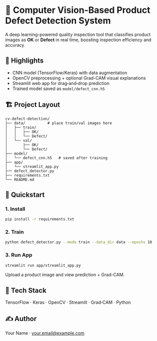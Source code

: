# 🚀 Computer Vision-Based Product Defect Detection System

A deep learning-powered quality inspection tool that classifies product images as **OK** or **Defect** in real time, boosting inspection efficiency and accuracy.

## 📌 Highlights
- CNN model (TensorFlow/Keras) with data augmentation
- OpenCV preprocessing + optional Grad-CAM visual explanations
- Streamlit web app for drag‑and‑drop prediction
- Trained model saved as `model/defect_cnn.h5`

## 🏗️ Project Layout
```
cv-defect-detection/
├── data/          # place train/val images here
│   ├── train/
│   │   ├── OK/
│   │   └── Defect/
│   └── val/
│       ├── OK/
│       └── Defect/
├── model/
│   └── defect_cnn.h5   # saved after training
├── app/
│   └── streamlit_app.py
├── defect_detector.py
├── requirements.txt
└── README.md
```

## 🚀 Quickstart

### 1. Install
```bash
pip install -r requirements.txt
```

### 2. Train
```bash
python defect_detector.py --mode train --data_dir data --epochs 10
```

### 3. Run App
```bash
streamlit run app/streamlit_app.py
```

Upload a product image and view prediction + Grad-CAM.

## 🧠 Tech Stack
TensorFlow · Keras · OpenCV · Streamlit · Grad‑CAM · Python

## ✍️ Author
Your Name · your.email@example.com
